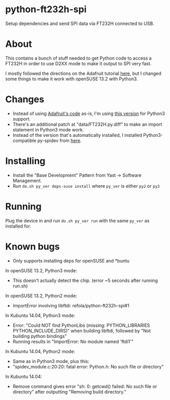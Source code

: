 # python-ft232h-spi
Setup dependencies and send SPI data via FT232H connected to USB.


About
=====
This contains a bunch of stuff needed to get Python code to access a FT232H in order to use D2XX mode to make it output to SPI very fast.

I mostly followed the directions on the Adafruit tutorial [here](https://learn.adafruit.com/adafruit-ft232h-breakout/overview), but I changed some things to make it work with openSUSE 13.2 with Python3.


Changes
=======
* Instead of using [Adafruit's code](https://github.com/adafruit/Adafruit_Python_GPIO) as-is, I'm using [this version](https://github.com/matthw/Adafruit_Python_GPIO) for Python3 support.
* There's an additional patch at "data/FT232H.py.diff" to make an import statement in Python3 mode work.
* Instead of the version that's automatically installed, I installed Python3-compatible py-spidev from [here](https://github.com/doceme/py-spidev).


Installing
==========
* Install the "Base Development" Pattern from Yast -> Software Management.
* Run `do.sh py_ver deps-suse install` where `py_ver` is either `py2` or `py3`


Running
=======
Plug the device in and run `do.sh py_ver run` with the same `py_ver` as installed for.


Known bugs
==========
* Only supports installing deps for openSUSE and *buntu

In openSUSE 13.2, Python3 mode:
* This doesn't actually detect the chip. (error ~5 seconds after running run.sh)

In openSUSE 13.2, Python2 mode:
* ImportError involving libftdi: refola/python-ft232h-spi#1

In Kubuntu 14.04, Python3 mode:
* Error: "Could NOT find PythonLibs (missing:  PYTHON_LIBRARIES PYTHON_INCLUDE_DIRS)" when building libftdi, followed by "Not building python bindings"
* Running results in "ImportError: No module named 'ftdi1'"

In Kubuntu 14.04, Python2 mode:
* Same as in Python3 mode, plus this:
* "spidev_module.c:20:20: fatal error: Python.h: No such file or directory"

In Kubuntu 14.04:
* Remove command gives error "sh: 0: getcwd() failed: No such file or directory" after outputting "Removing build directory."

